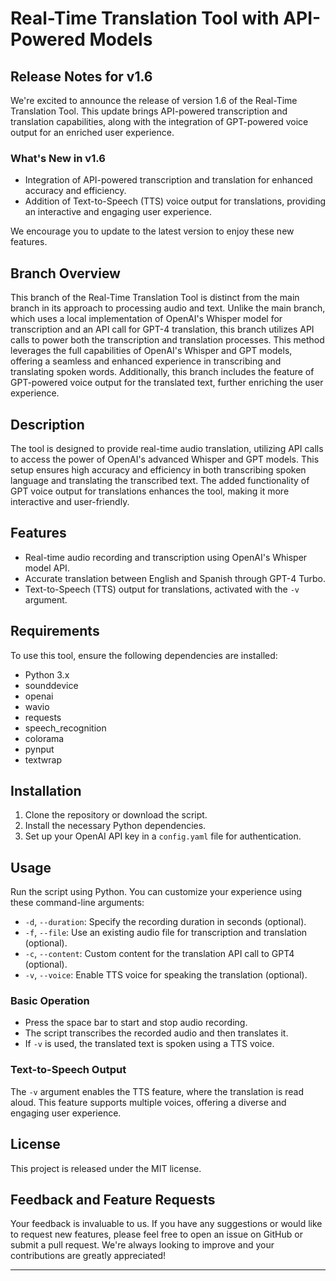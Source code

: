 # Real-Time Translation Tool with API-Powered Models

## Release Notes for v1.6
We're excited to announce the release of version 1.6 of the Real-Time Translation Tool. This update brings API-powered transcription and translation capabilities, along with the integration of GPT-powered voice output for an enriched user experience.

### What's New in v1.6
- Integration of API-powered transcription and translation for enhanced accuracy and efficiency.
- Addition of Text-to-Speech (TTS) voice output for translations, providing an interactive and engaging user experience.

We encourage you to update to the latest version to enjoy these new features.

## Branch Overview
This branch of the Real-Time Translation Tool is distinct from the main branch in its approach to processing audio and text. Unlike the main branch, which uses a local implementation of OpenAI's Whisper model for transcription and an API call for GPT-4 translation, this branch utilizes API calls to power both the transcription and translation processes. This method leverages the full capabilities of OpenAI's Whisper and GPT models, offering a seamless and enhanced experience in transcribing and translating spoken words. Additionally, this branch includes the feature of GPT-powered voice output for the translated text, further enriching the user experience.

## Description
The tool is designed to provide real-time audio translation, utilizing API calls to access the power of OpenAI's advanced Whisper and GPT models. This setup ensures high accuracy and efficiency in both transcribing spoken language and translating the transcribed text. The added functionality of GPT voice output for translations enhances the tool, making it more interactive and user-friendly.

## Features
- Real-time audio recording and transcription using OpenAI's Whisper model API.
- Accurate translation between English and Spanish through GPT-4 Turbo.
- Text-to-Speech (TTS) output for translations, activated with the `-v` argument.

## Requirements
To use this tool, ensure the following dependencies are installed:
- Python 3.x
- sounddevice
- openai
- wavio
- requests
- speech_recognition
- colorama
- pynput
- textwrap

## Installation
1. Clone the repository or download the script.
2. Install the necessary Python dependencies.
3. Set up your OpenAI API key in a `config.yaml` file for authentication.

## Usage
Run the script using Python. You can customize your experience using these command-line arguments:
- `-d`, `--duration`: Specify the recording duration in seconds (optional).
- `-f`, `--file`: Use an existing audio file for transcription and translation (optional).
- `-c`, `--content`: Custom content for the translation API call to GPT4 (optional).
- `-v`, `--voice`: Enable TTS voice for speaking the translation (optional).

### Basic Operation
- Press the space bar to start and stop audio recording.
- The script transcribes the recorded audio and then translates it.
- If `-v` is used, the translated text is spoken using a TTS voice.

### Text-to-Speech Output
The `-v` argument enables the TTS feature, where the translation is read aloud. This feature supports multiple voices, offering a diverse and engaging user experience.

## License
This project is released under the MIT license.

## Feedback and Feature Requests
Your feedback is invaluable to us. If you have any suggestions or would like to request new features, please feel free to open an issue on GitHub or submit a pull request. We're always looking to improve and your contributions are greatly appreciated!

---
